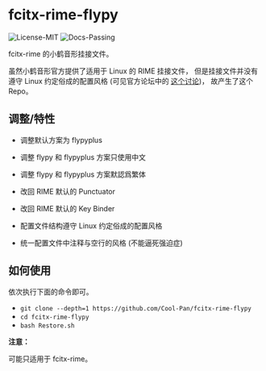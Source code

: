 # fcitx-rime-flypy

![License-MIT](https://img.shields.io/badge/License-MIT-blue.svg)
![Docs-Passing](https://img.shields.io/badge/Docs-Passing-green.svg)

fcitx-rime 的小鹤音形挂接文件。

虽然小鹤音形官方提供了适用于 Linux 的 RIME 挂接文件，
但是挂接文件并没有遵守 Linux 约定俗成的配置风格
(可见官方论坛中的 [这个讨论](https://flypy.com/bbs/forum.php?mod=viewthread&tid=400&extra=page%3D1))，
故产生了这个 Repo。

## 调整/特性

+ 调整默认方案为 flypyplus
+ 调整 flypy 和 flypyplus 方案只使用中文
+ 调整 flypy 和 flypyplus 方案默認爲繁体
+ 改回 RIME 默认的 Punctuator
+ 改回 RIME 默认的 Key Binder

+ 配置文件结构遵守 Linux 约定俗成的配置风格
+ 统一配置文件中注释与空行的风格 (不能逼死强迫症)

## 如何使用

依次执行下面的命令即可。

+ ``git clone --depth=1 https://github.com/Cool-Pan/fcitx-rime-flypy``
+ ``cd fcitx-rime-flypy``
+ ``bash Restore.sh``

**注意：**

可能只适用于 fcitx-rime。
